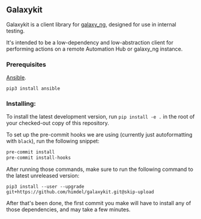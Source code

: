 ## Galaxykit

Galaxykit is a client library for [galaxy\_ng](https://github.com/ansible/galaxy_ng), designed for use in internal testing.

It's intended to be a low-dependency and low-abstraction client for performing actions on a remote Automation Hub or galaxy\_ng instance.

### Prerequisites

[Ansible](https://github.com/ansible/ansible).

```pip3 install ansible```

### Installing:

To install the latest development version, run `pip install -e .` in the root of your checked-out copy of this repository.

To set up the pre-commit hooks we are using (currently just autoformatting with `black`), run the following snippet:

```bash
pre-commit install
pre-commit install-hooks
```

After running those commands, make sure to run the following command to the latest unreleased version:

```pip3 install --user --upgrade git+https://github.com/himdel/galaxykit.git@skip-upload```

After that's been done, the first commit you make will have to install any of those dependencies, and may take a few minutes.

